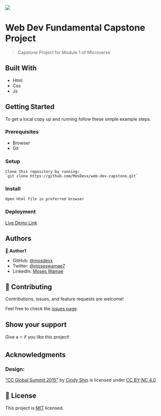 ![](https://img.shields.io/badge/Microverse-blueviolet)

# Web Dev Fundamental Capstone Project

> Capstone Project for Module 1 of Microverse


## Built With

- Html
- Css
- Js



## Getting Started



To get a local copy up and running follow these simple example steps.

### Prerequisites
 - Browser
 - Git

### Setup
	Clone this repository by running: 
	`git clone https://github.com/MosDevx/web-dev-capstone.git`

### Install
	Open Html file in preferred browser

### Deployment
  [Live Demo Link](https://mosdevx.github.io/web-dev-capstone/)

## Authors

👤 **Author1**

- GitHub: [@mosdevx](https://github.com/mosdevx)
- Twitter: [@moseswamae7](https://twitter.com/moseswamae7)
- LinkedIn: [Moses Wamae](https://linkedin.com/in/moses-wamae-a13a67244)


## 🤝 Contributing

Contributions, issues, and feature requests are welcome!

Feel free to check the [issues page](../../issues/).

## Show your support

Give a ⭐️ if you like this project!

## Acknowledgments
### Design:
 ["CC Global Summit 2015"](https://www.behance.net/gallery/29845175/CC-Global-Summit-2015) by [Cindy Shin](https://www.behance.net/adagio07) is licensed under [CC BY-NC 4.0](https://creativecommons.org/licenses/by-nc/4.0/)


## 📝 License

This project is [MIT](./LICENSE) licensed.


